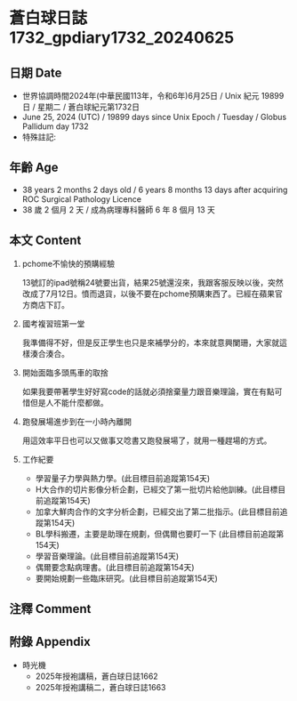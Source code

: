 [_metadata_:encoding]: - "utf-8"
[_metadata_:language]: - "zh-Hant-TW"
[_metadata_:fileformat]: - "markdown"
[_metadata_:MIME_type]: - "text/plain"
[_metadata_:markdown_version]: - "commonmark version 0.30"
[_metadata_:markdown_spec]: - "https://spec.commonmark.org/0.30/"

# 蒼白球日誌1732_gpdiary1732_20240625 #

## 日期 Date ##

* 世界協調時間2024年(中華民國113年，令和6年)6月25日 / Unix 紀元 19899 日 / 星期二 / 蒼白球紀元第1732日
* June 25, 2024 (UTC) / 19899 days since Unix Epoch / Tuesday / Globus Pallidum day 1732
* 特殊註記:

## 年齡 Age ##

* 38 years 2 months 2 days old / 6 years 8 months 13 days after acquiring ROC Surgical Pathology Licence
* 38 歲 2 個月 2 天 / 成為病理專科醫師 6 年 8 個月 13 天

## 本文 Content ##

1. pchome不愉快的預購經驗

    13號訂的ipad號稱24號要出貨，結果25號還沒來，我跟客服反映以後，突然改成了7月12日。憤而退貨，以後不要在pchome預購東西了。已經在蘋果官方商店下訂。

2. 國考複習班第一堂

    我準備得不好，但是反正學生也只是來補學分的，本來就意興闌珊，大家就這樣湊合湊合。

3. 開始面臨多頭馬車的取捨

    如果我要帶著學生好好寫code的話就必須捨棄量力跟音樂理論，實在有點可惜但是人不能什麼都做。

5. 跑發展場進步到在一小時內離開

    用這效率平日也可以又做事又唸書又跑發展場了，就用一種趕場的方式。

4. 工作紀要

    - 學習量子力學與熱力學。(此目標目前追蹤第154天)
    - H大合作的切片影像分析企劃，已經交了第一批切片給他訓練。(此目標目前追蹤第154天)
    - 加拿大鮮肉合作的文字分析企劃，已經交出了第二批指示。(此目標目前追蹤第154天)
    - BL學科搬遷，主要是助理在規劃，但偶爾也要盯一下 (此目標目前追蹤第154天)
    - 學習音樂理論。(此目標目前追蹤第154天)
    - 偶爾要念點病理書。(此目標目前追蹤第154天)
    - 要開始規劃一些臨床研究。(此目標目前追蹤第154天)

## 注釋 Comment ##


## 附錄 Appendix ##

* 時光機
    - 2025年授袍講稿，蒼白球日誌1662
    - 2025年授袍講稿二，蒼白球日誌1663
